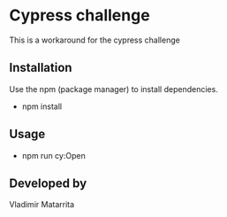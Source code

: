 # Cypress challenge

This is a workaround for the cypress challenge

## Installation

Use the npm (package manager) to install dependencies.

- npm install

## Usage

- npm run cy:Open

## Developed by

Vladimir Matarrita
